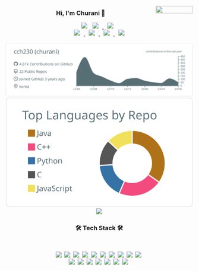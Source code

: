 <p align="center">
<img align="right" src="https://hits.seeyoufarm.com/api/count/incr/badge.svg?url=https://github.com/cch230?tab=repositories" style="display: block; object-fit: cover; border-radius: 1px; height: 20px; width: 100px; pointer-events: auto;">
<h3 align="center">Hi, I'm Churani 👋 
</h3>
</p>
<p align="center">
      <a href="https://hits.seeyoufarm.com/api/count/incr/badge.svg?url=https%3A%2F%2Fgithub.com%2Fcch230&count_bg=%2379C83D&title_bg=%23555555&icon=&icon_color=%23E7E7E7&title=hits&edge_flat=false?style=plastic&"/></a>
        <img src="https://img.shields.io/github/followers/cch230?label=Follow"/></a>
    <a href="https://instagram.com/churani__">
        <img 
            src="http://img.shields.io/badge/-Instagram-black?style=plastic&logo=Instagram&link=https://instagram.com/churani__/?style=plastic"
            style="height : auto; margin-left : 10px; margin-right : 10px;"/>
    </a>
    <a href="mailto:cch01024857239@gmail.com">
        <img 
            src="https://img.shields.io/badge/Gmail-d14836?style=style=plastic&logo=Gmail&logoColor=white&link=mailto:cch01024857239@gmail.com"
            style="height : auto; margin-left : 10px; margin-right : 10px;"/>
    </a>
    </br>
    <a href="https://www.notion.so/puffinable/b92735dec5584b2d91ed8ac6c4737648">
        <img 
            src="http://img.shields.io/badge/Notion-333664?style=plastic&logo=notion&link=https://www.notion.so/puffinable/b92735dec5584b2d91ed8ac6c4737648/?style=plastic"
            style="height : auto; margin-left : 10px; margin-right : 10px;"/>
    </a>
    <a href="https://cch230.github.io/Churani_portfolio/">
        <img 
            src="http://img.shields.io/badge/Github.io-black?style=plastic&logo=Github&link=https://cch230.github.io/Churani_portfolio/?style=plastic"
            style="height : auto; margin-left : 10px; margin-right : 10px;"/>
    </a> 
    <a href="https://www.linkedin.com/in/cheolhwan-choi-6818aa1b7/">
        <img 
            src="https://img.shields.io/badge/-LinkedIn-blue?style=plastice&logo=Linkedin&logoColor=white&link=https://www.linkedin.com/in/cheolhwan-choi-6818aa1b7/"
            style="height : auto; margin-left : 10px; margin-right : 10px;"/>
    </a>
    <a href="https://www.youtube.com/channel/UCxK_-R9oGO7jr03SZ3De2GA">
        <img 
            src="https://img.shields.io/badge/Youtube-ff0000?style=plastic&logo=youtube&link=https://www.youtube.com/UCxK_-R9oGO7jr03SZ3De2GA"
            style="height : auto; margin-left : 10px; margin-right : 10px;"/>
    </a>
    </br>
    </br>
   <img src="https://raw.githubusercontent.com/cch230/cch230/main/profile-summary-card-output/default/0-profile-details.svg"/>
   <img src="https://raw.githubusercontent.com/cch230/cch230/main/profile-summary-card-output/default/1-repos-per-language.svg"/>
   <img src="https://github-readme-stats.vercel.app/api?username=cch230&count_private=true&show_icons=true&disable_animations=true&include_all_commits=true&title_color=586E75&icon_color=586E75&cache_seconds=1800"/>

</p>

<h3 align="center">🛠 Tech Stack 🛠</h3>
</br>
<p align="center">
	<img src="https://img.shields.io/badge/Python-99CE88?style=plastic&logo=Python&logoColor=white"/></a>&nbsp 
  <img src="https://img.shields.io/badge/Java-14A36D?style=plastic&logo=Java&logoColor=white"/></a>&nbsp 
   <img src="https://img.shields.io/badge/Kotlin-70B2DD?style=plastic&logo=Kotlin&logoColor=white"/></a>&nbsp 
  <img src="https://img.shields.io/badge/C++-33B0C3?style=plastic&logo=C%2B%2B&logoColor=white"/></a>&nbsp 
  <img src="https://img.shields.io/badge/C-658AC5?style=plastic&logo=C&logoColor=white"/></a>&nbsp 
  <img src="https://img.shields.io/badge/Javascript-4C33A0?style=plastic&logo=javascript&logoColor=white"/></a>&nbsp 
  <img src="https://img.shields.io/badge/css-ED8CAF?style=plastic&logo=css3&logoColor=white"/></a>&nbsp 
  <img src="https://img.shields.io/badge/Android-F4C769?style=plastic&logo=Android&logoColor=white"/></a>&nbsp
  <img src="https://img.shields.io/badge/Swift-DAFBE1?style=plastic&logo=Swift&logoColor=white"/></a>&nbsp
  <img src="https://img.shields.io/badge/-Node.js-ADAEB0?style=plastic&logo=Node.js&logoColor=white"/></a>&nbsp 
  <br>
  <img src="https://img.shields.io/badge/SpringBoot-63565F?style=plastic&logo=Spring&logoColor=white"/></a>&nbsp 
  <img src="https://img.shields.io/badge/Mysql-F5B59A?style=plastic&logo=MySql&logoColor=white"/></a>&nbsp 
  <img src="https://img.shields.io/badge/aws-BF7C3A?style=plastic&logo=amazon-aws&logoColor=white"/></a>&nbsp 
  <img src="https://img.shields.io/badge/nCloud-F2778B?style=plastic&logo=Naver&logoColor=white"/></a>&nbsp 
  <img src="https://img.shields.io/badge/-OpenCV-F0442E?style=plastic&logo=OpenCV&logoColor=white"/></a>&nbsp 
  <img src="https://img.shields.io/badge/-Firebase-C6B111?style=plastic&logo=Firebase&logoColor=white"/></a>&nbsp 
  <img src="https://img.shields.io/badge/-TensorFlow-3572A5?style=plastic&logo=TensorFlow&logoColor=white"/></a>&nbsp 
</br></br> </br>
</p>
  
